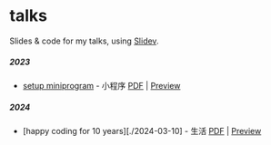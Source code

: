 # talks

Slides &amp; code for my talks, using [Slidev](https://sli.dev).

##### 2023

- [setup miniprogram](./2023-12-08) - 小程序 [PDF](https://talks.lovchun.com/2023/setup-miniprogram/pdf) | [Preview](https://talks.lovchun.com/2023/setup-miniprogram)

##### 2024

- [happy coding for 10 years][./2024-03-10] - 生活 [PDF](https://talks.lovchun.com/2024/happy-coding-for-10-years/pdf) | [Preview](https://talks.lovchun.com/2024/happy-coding-for-10-years)
